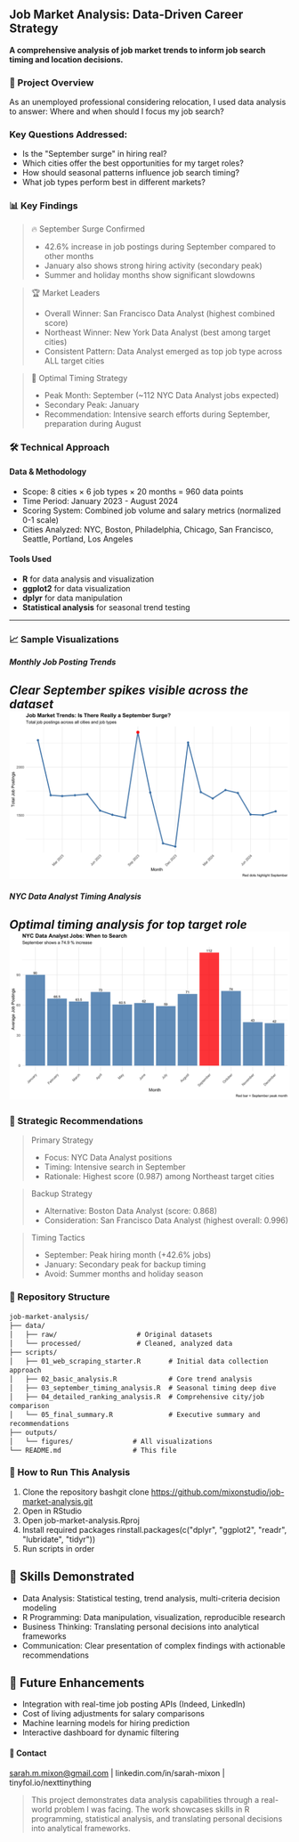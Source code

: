## Job Market Analysis: Data-Driven Career Strategy
**A comprehensive analysis of job market trends to inform job search timing and location decisions.**


### 🎯 Project Overview
As an unemployed professional considering relocation, I used data analysis to answer: Where and when should I focus my job search?


### Key Questions Addressed:
- Is the "September surge" in hiring real?
- Which cities offer the best opportunities for my target roles?
- How should seasonal patterns influence job search timing?
- What job types perform best in different markets?


### 📊 Key Findings
>🔥 September Surge Confirmed
> - 42.6% increase in job postings during September compared to other months
> - January also shows strong hiring activity (secondary peak)
> - Summer and holiday months show significant slowdowns


>🏆 Market Leaders
> - Overall Winner: San Francisco Data Analyst (highest combined score)
> - Northeast Winner: New York Data Analyst (best among target cities)
> - Consistent Pattern: Data Analyst emerged as top job type across ALL target cities


>📅 Optimal Timing Strategy
> - Peak Month: September (~112 NYC Data Analyst jobs expected)
> - Secondary Peak: January
> - Recommendation: Intensive search efforts during September, preparation during August


### 🛠️ Technical Approach

#### Data & Methodology
- Scope: 8 cities × 6 job types × 20 months = 960 data points
- Time Period: January 2023 - August 2024
- Scoring System: Combined job volume and salary metrics (normalized 0-1 scale)
- Cities Analyzed: NYC, Boston, Philadelphia, Chicago, San Francisco, Seattle, Portland, Los Angeles

#### Tools Used
- **R** for data analysis and visualization
- **ggplot2** for data visualization
- **dplyr** for data manipulation
- **Statistical analysis** for seasonal trend testing

---
### 📈 Sample Visualizations

***Monthly Job Posting Trends***

*Clear September spikes visible across the dataset*
![Monthly Trends](./outputs/figures/monthly_job_trends.png)
---
***NYC Data Analyst Timing Analysis***

*Optimal timing analysis for top target role*
![NYC Timing](./outputs/figures/nyc_data_analyst_timing.png)
---


### 🎯 Strategic Recommendations
>Primary Strategy
> - Focus: NYC Data Analyst positions
> - Timing: Intensive search in September
> - Rationale: Highest score (0.987) among Northeast target cities

>Backup Strategy
> - Alternative: Boston Data Analyst (score: 0.868)
> - Consideration: San Francisco Data Analyst (highest overall: 0.996)

>Timing Tactics
> - September: Peak hiring month (+42.6% jobs)
> - January: Secondary peak for backup timing
> - Avoid: Summer months and holiday season


### 📁 Repository Structure
```
job-market-analysis/
├── data/
│   ├── raw/                    # Original datasets
│   └── processed/              # Cleaned, analyzed data
├── scripts/
│   ├── 01_web_scraping_starter.R       # Initial data collection approach
│   ├── 02_basic_analysis.R             # Core trend analysis
│   ├── 03_september_timing_analysis.R  # Seasonal timing deep dive
│   ├── 04_detailed_ranking_analysis.R  # Comprehensive city/job comparison
│   └── 05_final_summary.R              # Executive summary and recommendations
├── outputs/
│   └── figures/               # All visualizations
└── README.md                  # This file
```

### 🚀 How to Run This Analysis
1. Clone the repository
bashgit clone https://github.com/mixonstudio/job-market-analysis.git
2. Open in RStudio
3. Open job-market-analysis.Rproj
4. Install required packages
rinstall.packages(c("dplyr", "ggplot2", "readr", "lubridate", "tidyr"))
5. Run scripts in order


## 💼 Skills Demonstrated
- Data Analysis: Statistical testing, trend analysis, multi-criteria decision modeling
- R Programming: Data manipulation, visualization, reproducible research
- Business Thinking: Translating personal decisions into analytical frameworks
- Communication: Clear presentation of complex findings with actionable recommendations


## 🔮 Future Enhancements
- Integration with real-time job posting APIs (Indeed, LinkedIn)
- Cost of living adjustments for salary comparisons
- Machine learning models for hiring prediction
- Interactive dashboard for dynamic filtering


#### 📧 Contact
sarah.m.mixon@gmail.com | linkedin.com/in/sarah-mixon | tinyfol.io/nexttinything

>This project demonstrates data analysis capabilities through a real-world problem I was facing. The work showcases skills in R programming, statistical analysis, and translating personal decisions into analytical frameworks.

